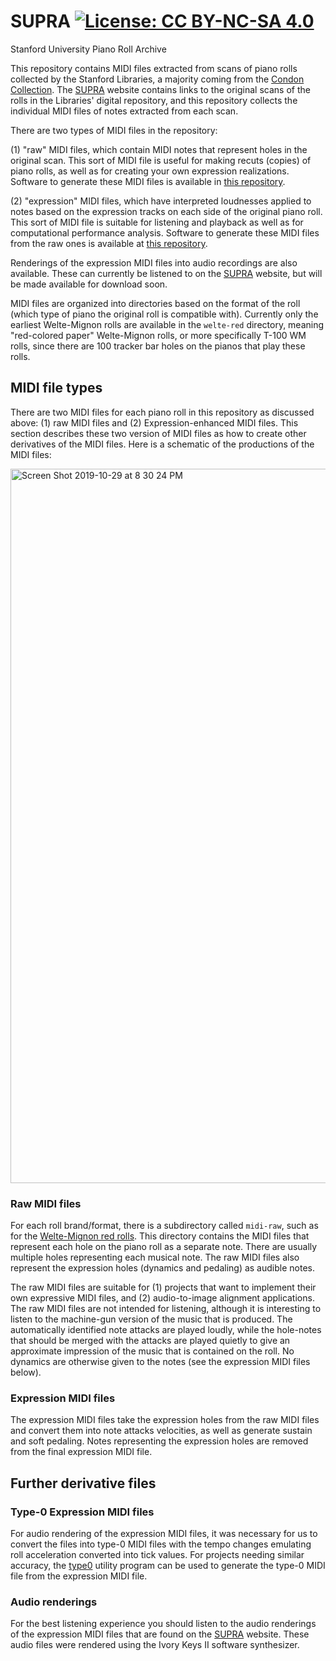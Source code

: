 # SUPRA [![License: CC BY-NC-SA 4.0](https://img.shields.io/badge/License-CC%20BY--NC--SA%204.0-lightgrey.svg)](https://creativecommons.org/licenses/by-nc-sa/4.0/)

Stanford University Piano Roll Archive

This repository contains MIDI files extracted from scans of piano
rolls collected by the Stanford Libraries, a majority coming from
the [Condon Collection](https://library.stanford.edu/collections/denis-condon-collection-reproducing-pianos-and-rolls).
The [SUPRA](https://supra.stanford.edu) website contains links to
the original scans of the rolls in the Libraries' digital repository,
and this repository collects the individual MIDI files of notes
extracted from each scan.

There are two types of MIDI files in the repository: 

(1) "raw" MIDI files, which contain MIDI notes that represent holes
in the original scan.  This sort of MIDI file is useful for making
recuts (copies) of piano rolls, as well as for creating your own
expression realizations.  Software to generate these MIDI files is
available in [this
repository](https://github.com/pianoroll/roll-image-parser).

(2) "expression" MIDI files, which have interpreted loudnesses
applied to notes based on the expression tracks on each side of the
original piano roll.  This sort of MIDI file is suitable for listening
and playback as well as for computational performance analysis.
Software to generate these MIDI files from the raw ones is available
at [this repository](https://github.com/pianoroll/midi2exp).

Renderings of the expression MIDI files into audio recordings are
also available.  These can currently be listened to on the
[SUPRA](https://supra.stanford.edu) website, but will be made
available for download soon.

MIDI files are organized into directories based on the format of
the roll (which type of piano the original roll is compatible with).
Currently only the earliest Welte-Mignon rolls are available in the
`welte-red` directory, meaning "red-colored paper" Welte-Mignon
rolls, or more specifically T-100 WM rolls, since there are 100
tracker bar holes on the pianos that play these rolls.


## MIDI file types ##

There are two MIDI files for each piano roll in this repository as
discussed above: (1) raw MIDI files and (2) Expression-enhanced
MIDI files.  This section describes these two version of MIDI files
as how to create other derivatives of the MIDI files.  Here is a schematic 
of the productions of the MIDI files:

<img width="1143" alt="Screen Shot 2019-10-29 at 8 30 24 PM" src="https://user-images.githubusercontent.com/3487289/67826796-fbe48880-fa8a-11e9-9e49-d5799142dc3e.png">

### Raw MIDI files ###

For each roll brand/format, there is a subdirectory called `midi-raw`,
such as for the [Welte-Mignon red
rolls](https://github.com/pianoroll/SUPRA/tree/master/welte-red).
This directory contains the MIDI files that represent each hole on
the piano roll as a separate note.  There are usually multiple holes
representing each musical note.  The raw MIDI files also represent
the expression holes (dynamics and pedaling) as audible notes.

The raw MIDI files are suitable for (1) projects that want to
implement their own expressive MIDI files, and (2) audio-to-image
alignment applications.  The raw MIDI files are not intended for
listening, although it is interesting to listen to the machine-gun
version of the music that is produced.  The automatically identified
note attacks are played loudly, while the hole-notes that should
be merged with the attacks are played quietly to give an approximate
impression of the music that is contained on the roll.  No dynamics
are otherwise given to the notes (see the expression MIDI files
below).


### Expression MIDI files ###

The expression MIDI files take the expression holes from the raw MIDI files
and convert them into note attacks velocities, as well as generate sustain
and soft pedaling.  Notes representing the expression holes are removed
from the final expression MIDI file.


## Further derivative files ##


### Type-0 Expression MIDI files ###

For audio rendering of the expression MIDI files, it was necessary
for us to convert the files into type-0 MIDI files with the tempo
changes emulating roll acceleration converted into tick values.
For projects needing similar accuracy, the [type0](https://github.com/pianoroll/midiroll/blob/master/tools/type0.cpp) utility program can be used
to generate the type-0 MIDI file from the expression MIDI file.


### Audio renderings ###

For the best listening experience you should listen to the 
audio renderings of the expression MIDI files that are found 
on the [SUPRA](https://supra.stanford.edu) website.  These
audio files were rendered using the Ivory Keys II software
synthesizer.


